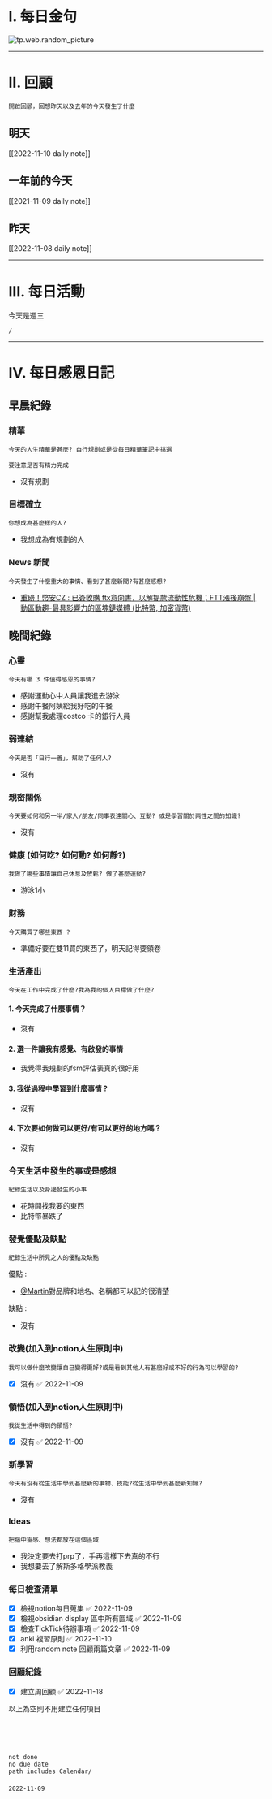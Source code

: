 # I. 每日金句
![tp.web.random_picture](https://images.unsplash.com/photo-1665873758721-9ad227ff0398?crop=entropy&cs=tinysrgb&fit=crop&fm=jpg&h=1080&ixid=MnwxfDB8MXxyYW5kb218MHx8fHx8fHx8MTY2ODAwODUzOQ&ixlib=rb-1.2.1&q=80&w=1920) 

---

# II. 回顧
```note-brown
開啟回顧，回想昨天以及去年的今天發生了什麼
```

## 明天
[[2022-11-10 daily note]]

## 一年前的今天
[[2021-11-09 daily note]]

## 昨天
[[2022-11-08 daily note]] 


---
# III. 每日活動
今天是週三
```ActivityHistory
/

```

---
# IV. 每日感恩日記
## 早晨紀錄
### 精華
```note-brown
今天的人生精華是甚麼? 自行規劃或是從每日精華筆記中挑選
```
```note-red
要注意是否有精力完成
```
- 沒有規劃

### 目標確立
```note-brown
你想成為甚麼樣的人?
```
- 我想成為有規劃的人

### News 新聞
```note-brown
今天發生了什麼重大的事情、看到了甚麼新聞?有甚麼感想?
```
- [重磅！幣安CZ : 已簽收購 ftx意向書，以解提款流動性危機；FTT漲後崩盤 | 動區動趨-最具影響力的區塊鏈媒體 (比特幣, 加密貨幣)](https://www.blocktempo.com/ftx-chain-wallet-suspends-withdrawals-ftt-takes-another-hit-below-15/)


## 晚間紀錄
### 心靈
```note-brown
今天有哪 3 件值得感恩的事情?
```
- 感謝運動心中人員讓我進去游泳
- 感謝午餐阿姨給我好吃的午餐
- 感謝幫我處理costco 卡的銀行人員

### 弱連結
```note-brown
今天是否「日行一善」，幫助了任何人?
```
- 沒有

### 親密關係
```note-brown
今天要如何和另一半/家人/朋友/同事表達關心、互動? 或是學習關於兩性之間的知識?
```
- 沒有

### 健康 (如何吃? 如何動? 如何靜?)
```note-brown
我做了哪些事情讓自己休息及放鬆? 做了甚麼運動?
```
- 游泳1小

### 財務
```note-brown
今天購買了哪些東西 ?
```
- 準備好要在雙11買的東西了，明天記得要領卷

### 生活產出
```note-brown
今天在工作中完成了什麼?我為我的個人目標做了什麼?
```
#### 1. 今天完成了什麼事情？ 
- 沒有

#### 2. 選一件讓我有感覺、有啟發的事情 
- 我覺得我規劃的fsm評估表真的很好用

#### 3. 我從過程中學習到什麼事情 ? 
- 沒有

#### 4. 下次要如何做可以更好/有可以更好的地方嗎？
- 沒有

### 今天生活中發生的事或是感想
```note-brown
紀錄生活以及身邊發生的小事
```
- 花時間找我要的東西
- 比特幣暴跌了

### 發覺優點及缺點
```note-brown
紀錄生活中所見之人的優點及缺點
```
優點 : 
- [@Martin](@Martin.md)對品牌和地名、名稱都可以記的很清楚

缺點 : 
- 沒有

### 改變(加入到notion人生原則中)
```note-brown
我可以做什麼改變讓自己變得更好?或是看到其他人有甚麼好或不好的行為可以學習的?
```
- [x] 沒有 ✅ 2022-11-09

### 領悟(加入到notion人生原則中)
```note-brown
我從生活中得到的領悟?
```
- [x] 沒有 ✅ 2022-11-09

### 新學習
```note-brown
今天有沒有從生活中學到甚麼新的事物、技能?從生活中學到甚麼新知識?
```
- 沒有

### Ideas
```note-brown
把腦中靈感、想法都放在這個區域
```
- 我決定要去打prp了，手再這樣下去真的不行
- 我想要去了解斯多格學派教義

### 每日檢查清單
- [x] 檢視notion每日蒐集 ✅ 2022-11-09
- [x] 檢視obsidian display 區中所有區域 ✅ 2022-11-09
- [x] 檢查TickTick待辦事項 ✅ 2022-11-09
- [x] anki 複習原則 ✅ 2022-11-10
- [x] 利用random note 回顧兩篇文章 ✅ 2022-11-09
 
### 回顧紀錄

- [x] 建立周回顧 ✅ 2022-11-18

以上為空則不用建立任何項目


###  
```
 
```

###  
#### 
```

```
#### 
```
not done
no due date
path includes Calendar/

```

#### 

```
2022-11-09
```

